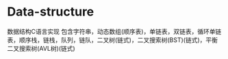 # Data-structure
数据结构C语言实现
包含字符串，动态数组(顺序表)，单链表，双链表，循环单链表，顺序栈，链栈，队列，链队，二叉树(链式)，二叉搜索树(BST)(链式)，平衡二叉搜索树(AVL树)(链式)
